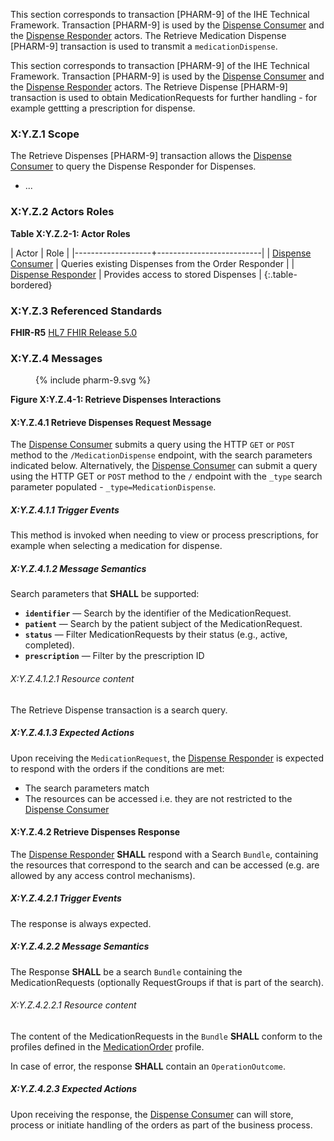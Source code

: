 This section corresponds to transaction [PHARM-9] of the IHE Technical Framework. Transaction [PHARM-9] is used by the [Dispense Consumer](actors-transactions.html#dispense-consumer) and the [Dispense Responder](actors-transactions.html#dispense-responder) actors. The Retrieve Medication Dispense [PHARM-9] transaction is used to transmit a `medicationDispense`.


This section corresponds to transaction [PHARM-9] of the IHE Technical Framework. Transaction [PHARM-9] is used by the [Dispense Consumer](actors-transactions.html#dispense-consumer) and the [Dispense Responder](actors-transactions.html#dispense-responder) actors. The Retrieve Dispense [PHARM-9] transaction is used to obtain MedicationRequests for further handling - for example gettting a prescription for dispense.

### X:Y.Z.1 Scope

The Retrieve Dispenses [PHARM-9] transaction allows the [Dispense Consumer](actors-transactions.html#dispense-consumer) to query the Dispense Responder for Dispenses.
* ...

### X:Y.Z.2 Actors Roles

**Table X:Y.Z.2-1: Actor Roles**

| Actor | Role |
|-------------------+--------------------------|
| [Dispense Consumer](actors-transactions.html#dispense-consumer) | Queries existing Dispenses from the Order Responder |
| [Dispense Responder](actors-transactions.html#dispense-responder) | Provides access to stored Dispenses |
{:.table-bordered}

### X:Y.Z.3 Referenced Standards

**FHIR-R5** [HL7 FHIR Release 5.0](http://www.hl7.org/FHIR/R5)

### X:Y.Z.4 Messages

<figure>
{% include pharm-9.svg %}
</figure>

**Figure X:Y.Z.4-1: Retrieve Dispenses Interactions**

#### X:Y.Z.4.1 Retrieve Dispenses Request Message

The [Dispense Consumer](actors-transactions.html#dispense-consumer) submits a query using the HTTP `GET` or `POST` method to the `/MedicationDispense` endpoint, with the search parameters indicated below. 
Alternatively, the [Dispense Consumer](actors-transactions.html#dispense-consumer) can submit a query using the HTTP GET or `POST` method to the `/` endpoint with the `_type` search parameter populated - `_type=MedicationDispense`.

##### X:Y.Z.4.1.1 Trigger Events

This method is invoked when needing to view or process prescriptions, for example when selecting a medication for dispense.

##### X:Y.Z.4.1.2 Message Semantics

Search parameters that **SHALL** be supported:


- **`identifier`** — Search by the identifier of the MedicationRequest.  
- **`patient`** — Search by the patient subject of the MedicationRequest.  
- **`status`** — Filter MedicationRequests by their status (e.g., active, completed).  
- **`prescription`** — Filter by the prescription ID


###### X:Y.Z.4.1.2.1 Resource content

The Retrieve Dispense transaction is a search query. 

##### X:Y.Z.4.1.3 Expected Actions

Upon receiving the `MedicationRequest`, the [Dispense Responder](actors-transactions.html#dispense-responder) is expected to respond with the orders if the conditions are met:
* The search parameters match
* The resources can be accessed i.e. they are not restricted to the [Dispense Consumer](actors-transactions.html#dispense-consumer)


#### X:Y.Z.4.2 Retrieve Dispenses Response

The [Dispense Responder](actors-transactions.html#dispense-responder) **SHALL** respond with a Search `Bundle`, containing the resources that correspond to the search and can be accessed (e.g. are allowed by any access control mechanisms).

##### X:Y.Z.4.2.1 Trigger Events

The response is always expected.

##### X:Y.Z.4.2.2 Message Semantics

The Response **SHALL** be a search `Bundle` containing the MedicationRequests (optionally RequestGroups if that is part of the search).

###### X:Y.Z.4.2.2.1 Resource content


The content of the MedicationRequests in the `Bundle` **SHALL** conform to the profiles defined in the [MedicationOrder](StructureDefinition-IHEMedicationOrder.html) profile.

In case of error, the response **SHALL** contain an `OperationOutcome`.

##### X:Y.Z.4.2.3 Expected Actions

Upon receiving the response, the [Dispense Consumer](actors-transactions.html#dispense-consumer) can will store, process or initiate handling of the orders as part of the business process.

